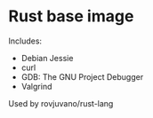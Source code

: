 # Rust base image

Includes:
- Debian Jessie
- curl
- GDB: The GNU Project Debugger
- Valgrind

Used by rovjuvano/rust-lang

